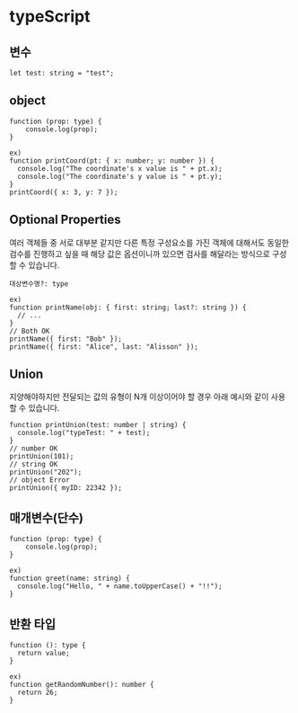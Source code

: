 # typeScript

## 변수
```
let test: string = "test";
```

## object
```
function (prop: type) {
    console.log(prop);
}

ex)
function printCoord(pt: { x: number; y: number }) {
  console.log("The coordinate's x value is " + pt.x);
  console.log("The coordinate's y value is " + pt.y);
}
printCoord({ x: 3, y: 7 });
```

## Optional Properties
여러 객체들 중 서로 대부분 같지만 다른 특정 구성요소를 가진 객체에 대해서도
동일한 검수를 진행하고 싶을 때 해당 값은 옵션이니까 있으면 검사를 해달라는 방식으로
구성할 수 있습니다.

```
대상변수명?: type

ex)
function printName(obj: { first: string; last?: string }) {
  // ...
}
// Both OK
printName({ first: "Bob" });
printName({ first: "Alice", last: "Alisson" });
```

## Union
지양해야하지만 전달되는 값의 유형이 N개 이상이어야 할 경우
아래 예시와 같이 사용할 수 있습니다.
```
function printUnion(test: number | string) {
  console.log("typeTest: " + test);
}
// number OK
printUnion(101);
// string OK
printUnion("202");
// object Error
printUnion({ myID: 22342 });
```

## 매개변수(단수)
```
function (prop: type) {
    console.log(prop);
}

ex)
function greet(name: string) {
  console.log("Hello, " + name.toUpperCase() + "!!");
}
```

## 반환 타입
```
function (): type {
  return value;
}

ex)
function getRandomNumber(): number {
  return 26;
}
```
